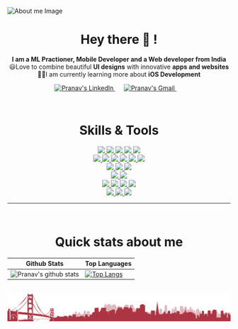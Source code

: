 ![About me Image](https://github.com/mrpranavr/mrpranavr/blob/main/main%20banner.gif)

<h1 align = 'center'><b>Hey there 👋 !</b></h1>

<p align='center'>
 <b>I am a ML Practioner, Mobile Developer and a Web developer from India</b><br>
 😃Love to combine beautiful <b>UI designs</b> with innovative <b>apps and websites</b><br>
 👩‍🎓I am currently learning more about <b>iOS Development</b><br>
</p>

<p align='center'>
  <a href="https://www.linkedin.com/in/pranav-r-2001/">
  <img alt="Pranav's LinkedIn" width="50px" src="https://user-images.githubusercontent.com/88646272/145706922-34ea4acd-59fd-4ce1-843f-011b3a2d11d4.png" />
</a>&nbsp;&nbsp;&nbsp;&nbsp;
 <a href="mailto:thepranavr@gmail.com?subject=Hey%20Pranav">
  <img alt="Pranav's Gmail" width="50px" src="https://user-images.githubusercontent.com/88646272/145706951-491e50ee-9509-49e0-9d20-cea00b2e5608.png" />
</a>&nbsp;&nbsp;&nbsp;&nbsp;


</p>


&nbsp;
&nbsp;
&nbsp;

<h1 align="center">Skills & Tools </h1>

<p align="center">
  <a href="https://www.python.org/">
    <img src="https://img.shields.io/badge/python-3178C6?&style=for-the-badge&logo=python&logoColor=white">
  </a>
  <a href="https://java.com/en/">
    <img src="https://img.shields.io/badge/java-00ADD8?&style=for-the-badge&logo=java&logoColor=white">
  </a>
   <a href="https://dart.dev">
    <img src="https://img.shields.io/badge/dart-000000?&style=for-the-badge&logo=dart&logoColor=white">
  </a>
   <a href="https://www.javascript.com/">
    <img src="https://img.shields.io/badge/JavaScript-323330?style=for-the-badge&logo=javascript&logoColor=F7DF1E">
  </a> 
   <a href="https://www.salesforce.com/in/">
    <img src="https://img.shields.io/badge/Apex-ffffff?style=for-the-badge&logo=salesforce&logoColor=008DDA">
  </a> 
 <br>
  <a href="https://html.com/">
    <img src="https://img.shields.io/badge/HTML-E34F26?style=for-the-badge&logo=HTML5&logoColor=white">
  </a>
  <a href="https://www.w3schools.com/css/">
    <img src="https://img.shields.io/badge/CSS-1572B6?style=for-the-badge&logo=CSS3&logoColor=white">
  </a>
  <a href="https://tailwindcss.com/">
    <img src="https://img.shields.io/badge/tailwindcss-1572B6?style=for-the-badge&logo=tailwindcss&logoColor=white">
  </a>
  <a href="https://reactjs.org/">
    <img src="https://img.shields.io/badge/react-00599C?style=for-the-badge&logo=react&logoColor=white">
  </a>
 <a href="https://nextjs.org/">
    <img src="https://img.shields.io/badge/next.js-000000?style=for-the-badge&logo=next.js&logoColor=white">
  </a>
 <a href="https://threejs.org/">
    <img src="https://img.shields.io/badge/three.js-2c4f7c?style=for-the-badge&logo=three.js&logoColor=white">
  </a>
 <br>
 <a href="https://developer.apple.com/xcode/swiftui/">
    <img src="https://img.shields.io/badge/Swift UI-E34F26?style=for-the-badge&logo=swift&logoColor=white">
  </a>
 <a href="https://expo.dev">
    <img src="https://img.shields.io/badge/React Native Expo-000000?style=for-the-badge&logo=expo&logoColor=white">
  </a>
   <a href="https://flutter.dev/">
    <img src="https://img.shields.io/badge/Flutter%20-4285F4?&style=for-the-badge&logo=flutter&logoColor=white">
  </a>
 <br>
 <a href="https://www.tensorflow.org/">
    <img src="https://img.shields.io/badge/Tensorflow%20-FF9800?&style=for-the-badge&logo=Tensorflow&logoColor=white">
  </a>
   <a href="https://scikit-learn.org/stable/">
    <img src="https://img.shields.io/badge/scikit%20learn-000000?&style=for-the-badge&logo=scikit%20learn&logoColor=white">
  </a>
 <br>
  <a href="https://www.blender.org/">
    <img src="https://img.shields.io/badge/blender-339933?style=for-the-badge&logo=blender&logoColor=white">
  </a>
  <a href="https://spline.design">
    <img src="https://img.shields.io/badge/spline-7F27FF?style=for-the-badge&logo=spline&logoColor=white">
  </a>
 <a href="https://www.framer.com">
    <img src="https://img.shields.io/badge/framer-333A73?style=for-the-badge&logo=framer&logoColor=white">
  </a>
   <a href="https://www.figma.com/">
    <img src="https://img.shields.io/badge/figma-61DAFB?&style=for-the-badge&logo=figma&logoColor=121212">
  </a>
 <br>
 <a href="https://git-scm.com/">
    <img src="https://img.shields.io/badge/git-F05032?&style=for-the-badge&logo=git&logoColor=white">
  </a>
  <a href="https://firebase.google.com/">
    <img src="https://img.shields.io/badge/firebase-FF9800?&style=for-the-badge&logo=firebase&logoColor=white">
  </a>
  <a href="https://code.visualstudio.com/">
    <img src="https://img.shields.io/badge/VS%20Code-007ACC?&style=for-the-badge&logo=visual-studio-code&logoColor=white">
  </a>
</p>

<hr>

<!-- Seperate repo designs -->
<!-- <a href="https://github.com/mrpranavr/Transfer_learning_Food_vision_project">
 <img align="center" src="https://github-readme-stats.vercel.app/api/pin/?username=mrpranavr&repo=Transfer_learning_Food_vision_project&theme=react&show_owner=true&border_radius=10" />
</a>


<a href="https://github.com/mrpranavr/Project_Med_Skim">
 <img align="center" src="https://github-readme-stats.vercel.app/api/pin/?username=mrpranavr&repo=Project_Med_Skim&theme=radical&show_owner=true&border_radius=10" />
</a> -->
&nbsp;
&nbsp;
&nbsp;
&nbsp;
&nbsp;
&nbsp;

<h1 align="center"> Quick stats about me </h1>

<p align="center">
 
| Github Stats | Top Languages |
| --- | --- |
| ![Pranav's github stats](https://github-readme-stats.vercel.app/api?username=mrpranavr&theme=rose_pine&show_icons=true) | [![Top Langs](https://github-readme-stats.vercel.app/api/top-langs/?username=anuraghazra&layout=compact&theme=rose_pine)](https://github.com/anuraghazra/github-readme-stats)
 
</p>

&nbsp;
&nbsp;
&nbsp;
&nbsp;
&nbsp;
&nbsp;
&nbsp;
&nbsp;
![Footer Image](https://github.com/mrpranavr/mrpranavr/blob/main/cityview.png)
